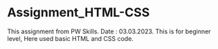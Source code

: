 # Assignment_HTML-CSS
This assignment from PW Skills. Date : 03.03.2023.
This is for beginner level, Here used basic HTML and CSS code.
